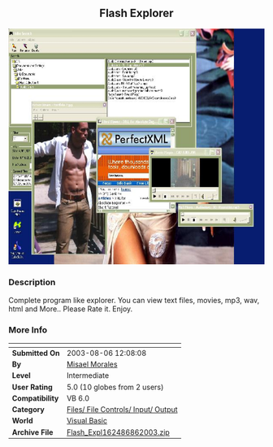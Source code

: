 ﻿<div align="center">

## Flash Explorer

<img src="PIC2003861229485144.JPG">
</div>

### Description

Complete program like explorer. You can view text files, movies, mp3, wav, html and More.. Please Rate it. Enjoy.
 
### More Info
 


<span>             |<span>
---                |---
**Submitted On**   |2003-08-06 12:08:08
**By**             |[Misael Morales](https://github.com/Planet-Source-Code/PSCIndex/blob/master/ByAuthor/misael-morales.md)
**Level**          |Intermediate
**User Rating**    |5.0 (10 globes from 2 users)
**Compatibility**  |VB 6\.0
**Category**       |[Files/ File Controls/ Input/ Output](https://github.com/Planet-Source-Code/PSCIndex/blob/master/ByCategory/files-file-controls-input-output__1-3.md)
**World**          |[Visual Basic](https://github.com/Planet-Source-Code/PSCIndex/blob/master/ByWorld/visual-basic.md)
**Archive File**   |[Flash\_Expl162486862003\.zip](https://github.com/Planet-Source-Code/misael-morales-flash-explorer__1-47450/archive/master.zip)








